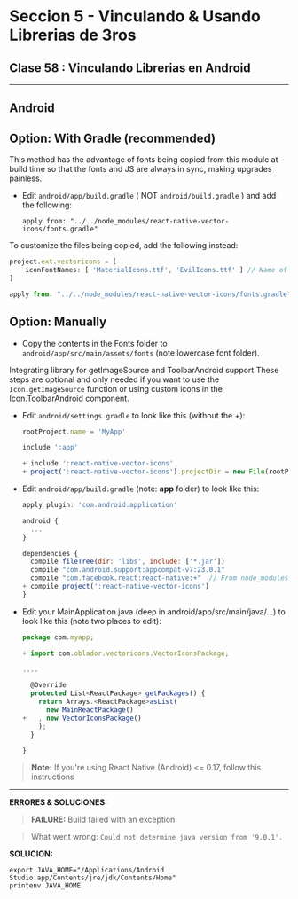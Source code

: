 # Seccion 5 - Vinculando & Usando Librerias de 3ros
## **Clase 58 :** Vinculando Librerias en Android
---

## **Android**
## **Option: With Gradle (recommended)**

This method has the advantage of fonts being copied from this module at build time so that the fonts and JS are always in sync, making upgrades painless.

* Edit ``android/app/build.gradle`` ( NOT ``android/build.gradle`` ) and add the following:

  ``apply from: "../../node_modules/react-native-vector-icons/fonts.gradle"``

To customize the files being copied, add the following instead:

```js
project.ext.vectoricons = [
    iconFontNames: [ 'MaterialIcons.ttf', 'EvilIcons.ttf' ] // Name of the font files you want to copy
]

apply from: "../../node_modules/react-native-vector-icons/fonts.gradle"
```

## Option: Manually
* Copy the contents in the Fonts folder to ``android/app/src/main/assets/fonts`` (note lowercase font folder).

Integrating library for getImageSource and ToolbarAndroid support
These steps are optional and only needed if you want to use the ``Icon.getImageSource`` function or using custom icons in the Icon.ToolbarAndroid component.

* Edit ``android/settings.gradle`` to look like this (without the +):

  ```js
  rootProject.name = 'MyApp'

  include ':app'

  + include ':react-native-vector-icons'
  + project(':react-native-vector-icons').projectDir = new File(rootProject.projectDir, '../node_modules/react-native-vector-icons/android')
  ```

* Edit ``android/app/build.gradle`` (note: **app** folder) to look like this:

  ```js
  apply plugin: 'com.android.application'

  android {
    ...
  }

  dependencies {
    compile fileTree(dir: 'libs', include: ['*.jar'])
    compile "com.android.support:appcompat-v7:23.0.1"
    compile "com.facebook.react:react-native:+"  // From node_modules
  + compile project(':react-native-vector-icons')
  }
  ```

* Edit your MainApplication.java (deep in android/app/src/main/java/...) to look like this (note two places to edit):
  ```js
  package com.myapp;

  + import com.oblador.vectoricons.VectorIconsPackage;

  ....

    @Override
    protected List<ReactPackage> getPackages() {
      return Arrays.<ReactPackage>asList(
        new MainReactPackage()
  +   , new VectorIconsPackage()
      );
    }

  }
  ```

> **Note:** If you're using React Native (Android) <= 0.17, follow this instructions






---
**ERRORES & SOLUCIONES:**

> **FAILURE:** Build failed with an exception.

> What went wrong: ```Could not determine java version from '9.0.1'.```

**SOLUCION:**

  ```unix
  export JAVA_HOME="/Applications/Android Studio.app/Contents/jre/jdk/Contents/Home"
  printenv JAVA_HOME
  ```


[Usando el componente ScrollView]:(https://facebook.github.io/react-native/docs/using-a-scrollview.html)
[Documentacion Oficial del Componente ScrollView]:(https://facebook.github.io/react-native/docs/scrollview.html)
[Using List Views]:(https://facebook.github.io/react-native/docs/using-a-listview.html)
[Documentacion oficial del Componente FlatList]:(https://facebook.github.io/react-native/docs/flatlist.html)
[Documentacion oficial del Componente SectionList]:(https://facebook.github.io/react-native/docs/sectionlist.html)
[Recursos Estaticos : Imagenes]:(https://facebook.github.io/react-native/docs/images.html)
[Documentacion oficial del Componente Image]:(https://facebook.github.io/react-native/docs/image.html)
[Componente Modal]:(https://facebook.github.io/react-native/docs/modal.html)
[Redux]:(https://redux.js.org/)
[React Redux]:(https://redux.js.org/faq/react-redux)
[Redux DevTools Integration]:(https://github.com/jhen0409/react-native-debugger/blob/master/docs/redux-devtools-integration.md)
[React Native Debugger]:(https://github.com/jhen0409/react-native-debugger)
[More about Debugging]: (https://facebook.github.io/react-native/docs/debugging.html)
[React Native Vector Icons]:(https://github.com/oblador/react-native-vector-icons)

[Entypo]:(http://entypo.com/)
[EvilIcons]:(http://evil-icons.io/)
[FontAwesome]:(https://fontawesome.com/icons)
[Feather]:(http://feathericons.com/)
[Foundation]:(https://zurb.com/playground/foundation-icon-fonts-3)
[Ionicons]:(https://ionicframework.com/docs/ionicons/)
[MaterialIcons]:(https://material.io/icons/)
[MaterialCommunityIcons]:(https://materialdesignicons.com/)
[Octicons]:(https://octicons.github.com/)
[Zocial]:(http://zocial.smcllns.com/)
[SimpleLineIcons]:(http://simplelineicons.com/)
[mas informacion de como hacerlo si esta disponible en la documentacion de React Native]:(http://facebook.github.io/react-native/docs/linking-libraries-ios.html#content)

